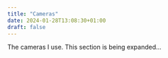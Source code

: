 ```yaml
---
title: "Cameras"
date: 2024-01-28T13:08:30+01:00
draft: false
---
```


The cameras I use. This section is being expanded...
